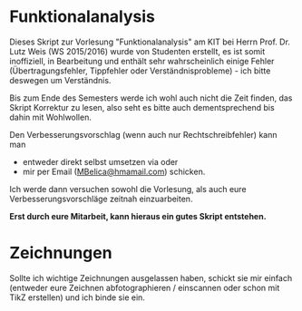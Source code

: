 Funktionalanalysis
===========
Dieses Skript zur Vorlesung "Funktionalanalysis" am KIT bei
Herrn Prof. Dr. Lutz Weis (WS 2015/2016) wurde von Studenten erstellt, es ist somit 
inoffiziell, in Bearbeitung und enthält sehr wahrscheinlich einige
Fehler (Übertragungsfehler, Tippfehler oder
Verständnisprobleme) - ich bitte deswegen um Verständnis.

Bis zum Ende des Semesters werde ich wohl auch nicht die Zeit finden, das Skript Korrektur zu lesen, also seht es bitte auch dementsprechend bis dahin mit Wohlwollen.

Den Verbesserungsvorschlag (wenn auch nur
Rechtschreibfehler) kann man
* entweder direkt selbst umsetzen via oder
* mir per Email (MBelica@hmamail.com) schicken.

Ich werde dann versuchen sowohl die Vorlesung, als auch eure Verbesserungsvorschläge zeitnah einzuarbeiten.

**Erst durch eure Mitarbeit, kann hieraus ein gutes Skript entstehen.**

Zeichnungen
===========
Sollte ich wichtige Zeichnungen ausgelassen haben, schickt sie mir einfach (entweder eure Zeichnen abfotographieren / einscannen oder schon mit TikZ erstellen) und ich binde sie ein.
